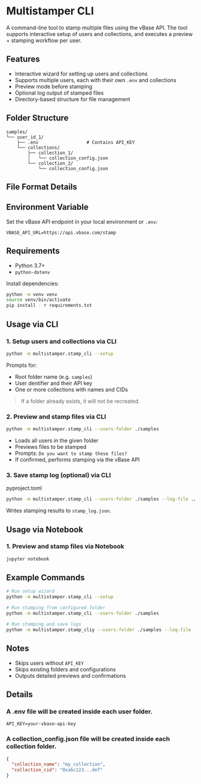 # Multistamper CLI

A command-line tool to stamp multiple files using the vBase API. The tool supports interactive setup of users and collections, and executes a preview + stamping workflow per user.

## Features

- Interactive wizard for setting up users and collections
- Supports multiple users, each with their own `.env` and collections
- Preview mode before stamping
- Optional log output of stamped files
- Directory-based structure for file management

## Folder Structure

```
samples/
└── user_id_1/
    ├── .env                  # Contains API_KEY
    └── collections/
        ├── collection_1/
        │   └── collection_config.json
        └── collection_2/
            └── collection_config.json
```


## File Format Details


## Environment Variable

Set the vBase API endpoint in your local environment or `.env`:

```env
VBASE_API_URL=https://api.vbase.com/stamp
```

## Requirements

- Python 3.7+
- `python-dotenv`

Install dependencies:

```bash
python -m venv venv
source venv/bin/activate
pip install - r requirements.txt
```

## Usage via CLI

### 1. Setup users and collections via CLI

```bash
python -m multistamper.stamp_cli --setup
```

Prompts for:
- Root folder name (e.g. `samples`)
- User dentifier and their API key
- One or more collections with names and CIDs

> If a folder already exists, it will not be recreated.

### 2. Preview and stamp files via CLI

```bash
python -m multistamper.stamp_cli --users-folder ./samples
```

- Loads all users in the given folder
- Previews files to be stamped
- Prompts: `Do you want to stamp these files?`
- If confirmed, performs stamping via the vBase API

### 3. Save stamp log (optional) via CLI

pyproject.toml
```bash
python -m multistamper.stamp_cli --users-folder ./samples --log-file ./stamp_log.json
```

Writes stamping results to `stamp_log.json`.

## Usage via Notebook

### 1. Preview and stamp files via Notebook

```bash
jupyter notebook
```

## Example Commands

```bash
# Run setup wizard
python -m multistamper.stamp_cli --setup

# Run stamping from configured folder
python -m multistamper.stamp_cli --users-folder ./samples

# Run stamping and save logs
python -m multistamper.stamp_cliy --users-folder ./samples --log-file ./logs.json
```

## Notes

- Skips users without `API_KEY`
- Skips existing folders and configurations
- Outputs detailed previews and confirmations

## Details

### A .env file will be created inside each user folder.

```env
API_KEY=your-vbase-api-key
```

### A collection_config.json file will be created inside each collection folder.

```json
{
  "collection_name": "my_collection",
  "collection_cid": "0xabc123...def"
}
```
